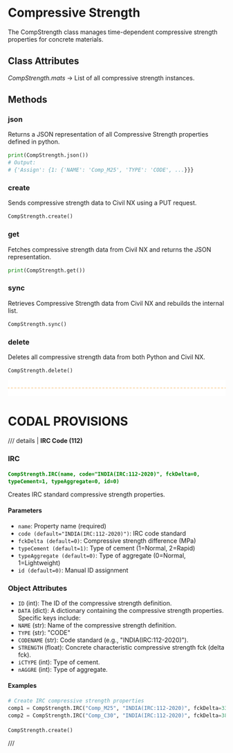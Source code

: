 # Compressive Strength

The CompStrength class manages time-dependent compressive strength properties for concrete materials.

## Class Attributes
*CompStrength.mats* -> List of all compressive strength instances.   


## Methods

### json
Returns a JSON representation of all Compressive Strength properties defined in python.

```py
print(CompStrength.json())
# Output:
# {'Assign': {1: {'NAME': 'Comp_M25', 'TYPE': 'CODE', ...}}}
```

### create
Sends compressive strength data to Civil NX using a PUT request.

```py
CompStrength.create()
```

### get
Fetches compressive strength data from Civil NX and returns the JSON representation.

```py
print(CompStrength.get())
```

### sync
Retrieves Compressive Strength data from Civil NX and rebuilds the internal list.

```py
CompStrength.sync()
```

### delete
Deletes all compressive strength data from both Python and Civil NX.

```py
CompStrength.delete()
```



![TERS](../assets/separator.png)

# CODAL PROVISIONS


/// details | **IRC Code (112)**

### IRC
**<font color="green">`CompStrength.IRC(name, code="INDIA(IRC:112-2020)", fckDelta=0, typeCement=1, typeAggregate=0, id=0)`</font>**

Creates IRC standard compressive strength properties.

#### Parameters
* `name`: Property name (required)
* `code (default="INDIA(IRC:112-2020)")`: IRC code standard
* `fckDelta (default=0)`: Compressive strength difference (MPa)
* `typeCement (default=1)`: Type of cement (1=Normal, 2=Rapid)
* `typeAggregate (default=0)`: Type of aggregate (0=Normal, 1=Lightweight)
* `id (default=0)`: Manual ID assignment

### Object Attributes

* `ID` (int): The ID of the compressive strength definition.
* `DATA` (dict): A dictionary containing the compressive strength properties. Specific keys include:
* `NAME` (str): Name of the compressive strength definition.
* `TYPE` (str): "CODE"
* `CODENAME` (str): Code standard (e.g., "INDIA(IRC:112-2020)").
* `STRENGTH` (float): Concrete characteristic compressive strength fck (delta fck).
* `iCTYPE` (int): Type of cement.
* `nAGGRE` (int): Type of aggregate.
#### Examples
```py
# Create IRC compressive strength properties
comp1 = CompStrength.IRC("Comp_M25", "INDIA(IRC:112-2020)", fckDelta=33, typeCement=1, typeAggregate=0, id=1)
comp2 = CompStrength.IRC("Comp_C30", "INDIA(IRC:112-2020)", fckDelta=38, typeCement=2, typeAggregate=1, id=2)

CompStrength.create()
```

///